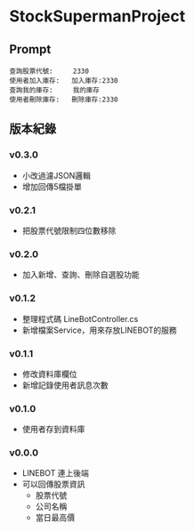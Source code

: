 # StockSupermanProject

## Prompt

```
查詢股票代號:     2330
使用者加入庫存:   加入庫存:2330
查詢我的庫存:     我的庫存
使用者刪除庫存:   刪除庫存:2330
```

## 版本紀錄

### v0.3.0
- 小改過濾JSON邏輯
- 增加回傳5檔掛單

### v0.2.1

- 把股票代號限制四位數移除

### v0.2.0

- 加入新增、查詢、刪除自選股功能

### v0.1.2

- 整理程式碼 LineBotController.cs
- 新增檔案Service，用來存放LINEBOT的服務

### v0.1.1

- 修改資料庫欄位
- 新增記錄使用者訊息次數

### v0.1.0

- 使用者存到資料庫

### v0.0.0

- LINEBOT 連上後端
- 可以回傳股票資訊
    - 股票代號
    - 公司名稱
    - 當日最高價